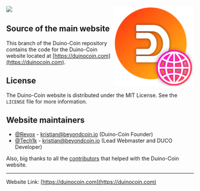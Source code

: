 <!--
*** Official Duino-Coin website README
*** by Kristian, 2021
-->

<a href="https://duinocoin.com">
  <img src="assets/images/web.png" width="215px" align="right"/>
</a>


<a href="https://duinocoin.com">
  <img src="https://github.com/revoxhere/duino-coin/blob/master/Resources/ducobanner.png?raw=true" width="430px"/>
</a>

## Source of the main website

This branch of the Duino-Coin repository contains the code for the Duino-Coin website located at [https://duinocoin.com](https://duinocoin.com).


## License

The Duino-Coin website is distributed under the MIT License. See the `LICENSE` file for more information.


## Website maintainers
* [@Revox](https://github.com/revoxhere/) - kristian@beyondcoin.io (Duino-Coin Founder)
* [@Tech1k](https://github.com/Tech1k/) - kristian@beyondcoin.io (Lead Webmaster and DUCO Developer)

Also, big thanks to all the [contributors](https://github.com/revoxhere/duino-coin/graphs/contributors) that helped with the Duino-Coin website.

<hr>

Website Link: [https://duinocoin.com](https://duinocoin.com)
